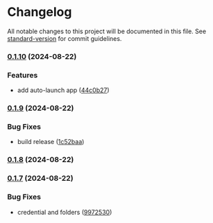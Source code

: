 # Changelog

All notable changes to this project will be documented in this file. See [standard-version](https://github.com/conventional-changelog/standard-version) for commit guidelines.

### [0.1.10](https://github.com/ii-ua/uvplayer_lite/compare/v0.1.9...v0.1.10) (2024-08-22)


### Features

* add auto-launch app ([44c0b27](https://github.com/ii-ua/uvplayer_lite/commit/44c0b27851599754475e05412b7e5c6974ff7f16))

### [0.1.9](https://github.com/ii-ua/uvplayer_lite/compare/v0.1.8...v0.1.9) (2024-08-22)


### Bug Fixes

* build release ([1c52baa](https://github.com/ii-ua/uvplayer_lite/commit/1c52baa3989a5447906d8f21a4d7a215306916d5))

### [0.1.8](https://github.com/ii-ua/uvplayer_lite/compare/v0.1.7...v0.1.8) (2024-08-22)

### [0.1.7](https://github.com/ii-ua/uvplayer_lite/compare/v0.1.6...v0.1.7) (2024-08-22)


### Bug Fixes

* credential and folders ([9972530](https://github.com/ii-ua/uvplayer_lite/commit/99725307bc6928958398d88259afe026e6059d6b))
